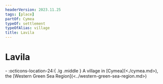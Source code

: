 ```yaml
---
headerVersion: 2023.11.25
tags: [place]
partOf: Cymea
typeOf: settlement
typeOfAlias: village
title: Lavila
---
```

# Lavila
<div class="grid cards ext-narrow-margin ext-one-column" markdown>
-    :octicons-location-24:{ .lg .middle } A village in [Cymea](<./cymea.md>), the [Western Green Sea Region](<../western-green-sea-region.md>)  
</div>




